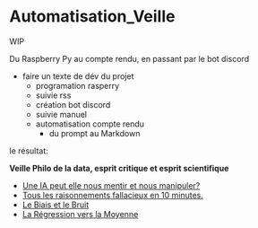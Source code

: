 # Automatisation_Veille

WIP

Du Raspberry Py au compte rendu, en passant par le bot discord
- faire un texte de dév du projet
	- programation rasperry
	- suivie rss
	- création bot discord
	- suivie manuel
	- automatisation compte rendu
		- du prompt au Markdown


le résultat: 

**Veille Philo de la data, esprit critique et esprit scientifique**

- [Une IA peut elle nous mentir et nous manipuler?](Veille_philo/Quand_les_IA_nous_manipulent)
- [Tous les raisonnements fallacieux en 10 minutes.](Veille_philo/Tous_les_raisonnements_fallacieux_en_10_minutes)
- [Le Biais et le Bruit](Veille_philo/Le_Biais_et_le_Bruit)
- [La Régression vers la Moyenne](Veille_philo/La_Régression_vers_la_Moyenne)

